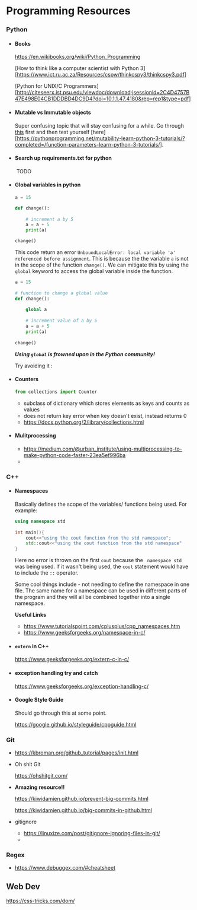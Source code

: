 # Programming Resources

### Python

+ #### Books

  https://en.wikibooks.org/wiki/Python_Programming

  [How to think like a computer scientist with Python 3][https://www.ict.ru.ac.za/Resources/cspw/thinkcspy3/thinkcspy3.pdf]

  [Python for UNIX/C Programmers][http://citeseerx.ist.psu.edu/viewdoc/download;jsessionid=2C4D4757B47E498E04CB1DDDBD4DC9D4?doi=10.1.1.47.4180&rep=rep1&type=pdf]

+ #### Mutable vs Immutable objects

  Super confusing topic that will stay confusing for a while. Go through [this](https://medium.com/@meghamohan/mutable-and-immutable-side-of-python-c2145cf72747) first and then test yourself [here][https://pythonprogramming.net/mutability-learn-python-3-tutorials/?completed=/function-parameters-learn-python-3-tutorials/].

+ #### Search up requirements.txt for python

  ​	TODO

+ #### Global variables in python

  ```python
  a = 15
  
  def change():
      
      # increment a by 5
      a = a + 5
      print(a)
  
  change()
  ```

  This code return an error `UnboundLocalError: local variable 'a' referenced before assignment`. This is because the the variable `a` is not in the scope of the function `change()`. We can mitigate this by using the `global` keyword to access the global variable inside the function.

  ```python
  a = 15
    
  # function to change a global value 
  def change(): 
    
      global a
      
      # increment value of a by 5 
      a = a + 5 
      print(a) 
    
  change() 
  ```

  ***Using `global` is frowned upon in the Python community!***

  Try avoiding it :

- #### Counters

  ```python
  from collections import Counter
  ```

  - subclass of dictionary which stores elements as keys and counts as values
  - does not return key error when key doesn't exist, instead returns 0
  - https://docs.python.org/2/library/collections.html
  
- #### Mulitprocessing

  - https://medium.com/@urban_institute/using-multiprocessing-to-make-python-code-faster-23ea5ef996ba
  - 

### C++

+ #### Namespaces

  Basically defines the scope of the variables/ functions being used. For example:

  ```c++
  using namespace std
      
  int main(){
      cout<<"using the cout function from the std namespace";
      std::cout<<"using the cout function from the std namespace"
  }
  ```

  Here no error is thrown on the first ```cout``` because the ``` namespace std``` was being used. If it wasn't being used, the ```cout``` statement would have to include the `::` operator. 

  Some cool things include - not needing to define the namespace in one file. The same name for a namespace can be used in different parts of the program and they will all be combined together into a single namespace.

  **Useful Links**

  - https://www.tutorialspoint.com/cplusplus/cpp_namespaces.htm
  - https://www.geeksforgeeks.org/namespace-in-c/

+ #### `extern` in C++

  https://www.geeksforgeeks.org/extern-c-in-c/

+ #### exception handling try and catch

  https://www.geeksforgeeks.org/exception-handling-c/

+ #### Google Style Guide

  Should go through this at some point.

  https://google.github.io/styleguide/cppguide.html

### Git

- https://kbroman.org/github_tutorial/pages/init.html

- Oh shit Git

  https://ohshitgit.com/

- **Amazing resource!!**

  https://kiwidamien.github.io/prevent-big-commits.html

  https://kiwidamien.github.io/big-commits-in-github.html

- gitignore

  - https://linuxize.com/post/gitignore-ignoring-files-in-git/
  - 

### Regex

- https://www.debuggex.com/#cheatsheet

## Web Dev

https://css-tricks.com/dom/

